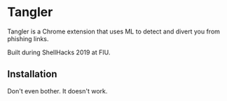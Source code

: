 # Tangler
Tangler is a Chrome extension that uses ML to detect and divert you from phishing links.

Built during ShellHacks 2019 at FIU. 

## Installation
Don't even bother. It doesn't work. 
